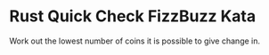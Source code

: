 # Rust Quick Check FizzBuzz Kata

Work out the lowest number of coins it is possible to give change in.
